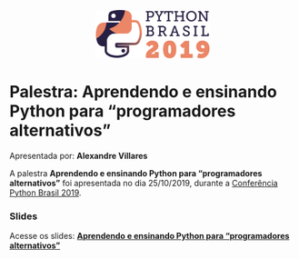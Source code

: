 <p align="center"><img src="../../logo_python_brasil_2019-01.svg" width="200"></p>

# Palestra: Aprendendo e ensinando Python para “programadores alternativos”
Apresentada por: **Alexandre Villares**


A palestra **Aprendendo e ensinando Python para “programadores alternativos”** foi apresentada no dia 25/10/2019, durante a [Conferência Python Brasil 2019](http://2019.pythonbrasil.org.br).



### Slides

Acesse os slides: **[Aprendendo e ensinando Python para “programadores alternativos”](./pybr2019-alexandre-villares-aprendendo-e-ensinando-python-para.pdf)**






